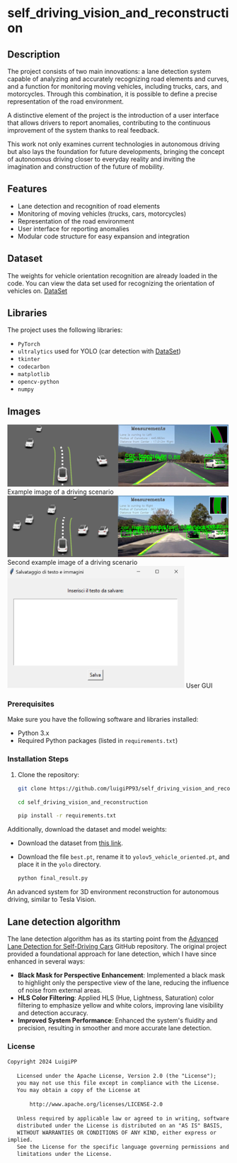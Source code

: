 # self_driving_vision_and_reconstruction

## Description

The project consists of two main innovations: a lane detection system capable of analyzing and accurately recognizing road elements and curves, and a function for monitoring moving vehicles, including trucks, cars, and motorcycles. Through this combination, it is possible to define a precise representation of the road environment.

A distinctive element of the project is the introduction of a user interface that allows drivers to report anomalies, contributing to the continuous improvement of the system thanks to real feedback.

This work not only examines current technologies in autonomous driving but also lays the foundation for future developments, bringing the concept of autonomous driving closer to everyday reality and inviting the imagination and construction of the future of mobility.

## Features

- Lane detection and recognition of road elements
- Monitoring of moving vehicles (trucks, cars, motorcycles)
- Representation of the road environment
- User interface for reporting anomalies
- Modular code structure for easy expansion and integration


## Dataset
The weights for vehicle orientation recognition are already loaded in the code. 
You can view the data set used for recognizing the orientation of vehicles on. [DataSet](https://github.com/sekilab/VehicleOrientationDataset)

## Libraries

The project uses the following libraries:

- `PyTorch `
- `ultralytics` used for YOLO (car detection with [DataSet](https://github.com/sekilab/VehicleOrientationDataset))
- `tkinter`
- `codecarbon`
- `matplotlib`
- `opencv-python`
- `numpy`


## Images

<img src="./img/image1.png" alt="Image description" width="500"/>
Example image of a driving scenario

<img src="./img/image2.png" alt="Image description" width="500"/>
Second example image of a driving scenario

<img src="./img/gui.png" alt="Image description" width="400"/>
User GUI


### Prerequisites

Make sure you have the following software and libraries installed:

- Python 3.x
- Required Python packages (listed in `requirements.txt`)

### Installation Steps

1. Clone the repository:
   ```bash
   git clone https://github.com/luigiPP93/self_driving_vision_and_reconstruction.git
   ```
   ```bash
   cd self_driving_vision_and_reconstruction
   ```
    ```bash
   pip install -r requirements.txt
   ```
Additionally, download the dataset and model weights:

- Download the dataset from [this link](https://drive.google.com/drive/folders/1VkKwxuK8DOx7EsH9ZD5z_-nThg8BMyFE).
- Download the file `best.pt`, rename it to `yolov5_vehicle_oriented.pt`, and place it in the `yolo` directory.


   ```bash
   python final_result.py
   ```

An advanced system for 3D environment reconstruction for autonomous driving, similar to Tesla Vision.

## Lane detection algorithm

The lane detection algorithm has as its starting point from the [Advanced Lane Detection for Self-Driving Cars](https://github.com/maunesh/advanced-lane-detection-for-self-driving-cars) GitHub repository. The original project provided a foundational approach for lane detection, which I have since enhanced in several ways:

- **Black Mask for Perspective Enhancement**: Implemented a black mask to highlight only the perspective view of the lane, reducing the influence of noise from external areas.
- **HLS Color Filtering**: Applied HLS (Hue, Lightness, Saturation) color filtering to emphasize yellow and white colors, improving lane visibility and detection accuracy.
- **Improved System Performance**: Enhanced the system's fluidity and precision, resulting in smoother and more accurate lane detection.


### License
```text
Copyright 2024 LuigiPP

   Licensed under the Apache License, Version 2.0 (the "License");
   you may not use this file except in compliance with the License.
   You may obtain a copy of the License at

       http://www.apache.org/licenses/LICENSE-2.0

   Unless required by applicable law or agreed to in writing, software
   distributed under the License is distributed on an "AS IS" BASIS,
   WITHOUT WARRANTIES OR CONDITIONS OF ANY KIND, either express or implied.
   See the License for the specific language governing permissions and
   limitations under the License.
```
   
